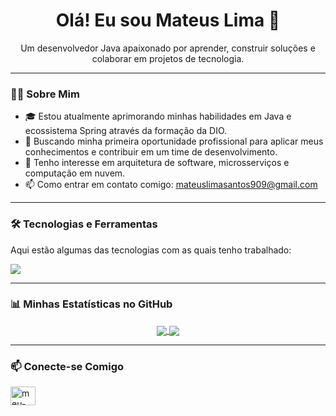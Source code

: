 
<h1 align="center">Olá! Eu sou Mateus Lima 👋</h1>
<p align="center">Um desenvolvedor Java apaixonado por aprender, construir soluções e colaborar em projetos de tecnologia.</p>

---

### 👨‍💻 Sobre Mim

- 🎓 Estou atualmente aprimorando minhas habilidades em Java e ecossistema Spring através da formação da DIO.
- 🚀 Buscando minha primeira oportunidade profissional para aplicar meus conhecimentos e contribuir em um time de desenvolvimento.
- 🌱 Tenho interesse em arquitetura de software, microsserviços e computação em nuvem.
- 📫 Como entrar em contato comigo: [mateuslimasantos909@gmail.com](mateuslimasantos909@gmail.com)

---

### 🛠️ Tecnologias e Ferramentas

Aqui estão algumas das tecnologias com as quais tenho trabalhado:

<p align="left">
  <a href="https://skillicons.dev">
    <img src="https://skillicons.dev/icons?i=javascript,php,java,spring,git,github,docker,mysql,postgres,idea,html,css&perline=4" />
  </a>
</p>

---

### 📊 Minhas Estatísticas no GitHub

<p align="center">
  <a href="https://github.com/anuraghazra/github-readme-stats">
    <img align="center" src="https://github-readme-stats.vercel.app/api?username=MateusLima909&show_icons=true&theme=dracula&include_all_commits=true&count_private=true"/>
  </a>
  <a href="https://github.com/anuraghazra/github-readme-stats">
    <img align="center" src="https://github-readme-stats.vercel.app/api/top-langs/?username=MateusLima909&layout=compact&langs_count=8&theme=dracula"/>
  </a>
</p>

---

### 📫 Conecte-se Comigo

<p align="left">
<a href="https://linkedin.com/in/mateuslima-santos" target="blank"><img align="center" src="https://raw.githubusercontent.com/rahuldkjain/github-profile-readme-generator/master/src/images/icons/Social/linked-in-alt.svg" alt="meu-linkedin" height="30" width="40" /></a>
</p>

